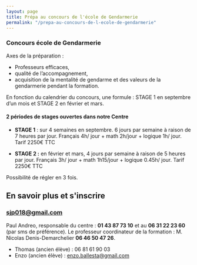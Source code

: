 ```yaml
---
layout: page
title: Prépa au concours de l'école de Gendarmerie
permalink: "/prepa-au-concours-de-l-ecole-de-gendarmerie"
---
```


### Concours école de Gendarmerie

Axes de la préparation :

* Professeurs efficaces,
* qualité de l’accompagnement,
* acquisition de la mentalité de gendarme et des valeurs de la gendarmerie pendant la formation.

En fonction du calendrier du concours, une formule : STAGE 1 en septembre d’un mois et STAGE 2 en février et mars.

#### 2 périodes de stages ouvertes dans notre Centre

* **STAGE 1** : sur 4 semaines en septembre. 6 jours par semaine à raison de 7 heures par jour. Français 4h/ jour + math 2h/jour + logique 1h/ jour. 
  Tarif 2250€ TTC


* **STAGE 2 :** en février et mars, 4 jours par semaine à raison de 5 heures par jour. Français 3h/ jour + math 1h15/jour + logique 0.45h/ jour.
  Tarif 2250€ TTC

Possibilité de régler en 3 fois. 

## En savoir plus et s'inscrire

### [sjp018@gmail.com](sjp018@gmail.com)

Paul Andreo, responsable du centre : **01 43 87 73 10** et au **06 31 22 23 60** (par sms de préférence).
Le professeur coordinateur de la formation : M. Nicolas Denis-Demarchelier **06 46 50 47 26**.

- Thomas (ancien élève) : 06 81 61 90 03
- Enzo (ancien élève) : [enzo.ballesta@gmail.com](enzo.ballesta@gmail.com)

